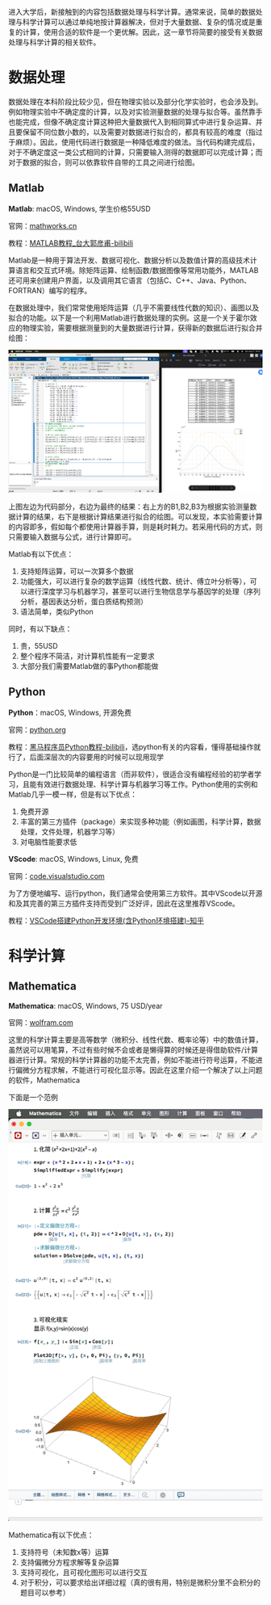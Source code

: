 进入大学后，新接触到的内容包括数据处理与科学计算。通常来说，简单的数据处理与科学计算可以通过单纯地按计算器解决，但对于大量数据、复杂的情况或是重复的计算，使用合适的软件是一个更优解。因此，这一章节将简要的接受有关数据处理与科学计算的相关软件。

# 数据处理

数据处理在本科阶段比较少见，但在物理实验以及部分化学实验时，也会涉及到。例如物理实验中不确定度的计算，以及对实验测量数据的处理与拟合等。虽然靠手也能完成，但像不确定度计算这种把大量数据代入到相同算式中进行复杂运算、并且要保留不同位数小数的，以及需要对数据进行拟合的，都具有较高的难度（指过于麻烦）。因此，使用代码进行数据是一种降低难度的做法。当代码构建完成后，对于不确定度这一类公式相同的计算，只需要输入测得的数据即可以完成计算；而对于数据的拟合，则可以依靠软件自带的工具之间进行绘图。

## Matlab

**Matlab**: macOS, Windows, 学生价格55USD

官网：[mathworks.cn](https://ww2.mathworks.cn/products/matlab.html)

教程：[MATLAB教程_台大郭彦甫-bilibili](https://www.bilibili.com/video/BV1GJ41137UH/?spm_id_from=333.999.0.0&vd_source=1acd39a490f2da4a91d229f458c75e7a)

Matlab是一种用于算法开发、数据可视化、数据分析以及数值计算的高级技术计算语言和交互式环境。除矩阵运算、绘制函数/数据图像等常用功能外，MATLAB还可用来创建用户界面，以及调用其它语言（包括C、C++、Java、Python、FORTRAN）编写的程序。

在数据处理中，我们常常使用矩阵运算（几乎不需要线性代数的知识）、画图以及拟合的功能。以下是一个利用Matlab进行数据处理的实例。这是一个关于霍尔效应的物理实验，需要根据测量到的大量数据进行计算，获得新的数据后进行拟合并绘图：

![matlab霍尔效应实验](../../Image/matlab_showcase.png)

上图左边为代码部分，右边为最终的结果：右上方的B1,B2,B3为根据实验测量数据计算的结果，右下是根据计算结果进行拟合的绘图。可以发现，本实验需要计算的内容即多，假如每个都使用计算器手算，则是耗时耗力。若采用代码的方式，则只需要输入数据与公式，进行计算即可。

Matlab有以下优点：

1. 支持矩阵运算，可以一次算多个数据
2. 功能强大，可以进行复杂的数学运算（线性代数、统计、傅立叶分析等），可以进行深度学习与机器学习，甚至可以进行生物信息学与基因学的处理（序列分析，基因表达分析，蛋白质结构预测）
3. 语法简单，类似Python

同时，有以下缺点：

1. 贵，55USD
2. 整个程序不简洁，对计算机性能有一定要求
3. 大部分我们需要Matlab做的事Python都能做

## Python

**Python**：macOS, Windows, 开源免费

官网：[python.org](https://www.python.org)

教程：[黑马程序员Python教程-bilibili](https://www.bilibili.com/video/BV1ex411x7Em/?spm_id_from=333.999.0.0&vd_source=1acd39a490f2da4a91d229f458c75e7a)，选python有关的内容看，懂得基础操作就行了，后面深层次的内容要用的时候可以现用现学

Python是一门比较简单的编程语言（而非软件），很适合没有编程经验的初学者学习，且能有效进行数据处理、科学计算与机器学习等工作。Python使用的实例和Matlab几乎一模一样，但是有以下优点：

1. 免费开源
2. 丰富的第三方插件（package）来实现多种功能（例如画图，科学计算，数据处理，文件处理，机器学习等）
3. 对电脑性能要求低

**VScode**: macOS, Windows, Linux, 免费

官网：[code.visualstudio.com](https://code.visualstudio.com)

为了方便地编写、运行python，我们通常会使用第三方软件。其中VScode以开源和及其完善的第三方插件支持而受到广泛好评，因此在这里推荐VScode。

教程：[VSCode搭建Python开发环境(含Python环境搭建)-知乎](https://zhuanlan.zhihu.com/p/165379391)

# 科学计算

## Mathematica

**Mathematica**: macOS, Windows, 75 USD/year

官网：[wolfram.com](https://www.wolfram.com/mathematica/?source=nav)

这里的科学计算主要是高等数学（微积分、线性代数、概率论等）中的数值计算，虽然说可以用笔算，不过有些时候不会或者是懒得算的时候还是得借助软件/计算器进行计算。常规的科学计算器的功能不太完善，例如不能进行符号运算，不能进行偏微分方程求解，不能进行可视化显示等。因此在这里介绍一个解决了以上问题的软件，Mathematica

下面是一个范例

![mathematica范例](../../Image/mathematica_showcase.png)

Mathematica有以下优点：

1. 支持符号（未知数x等）运算
2. 支持偏微分方程求解等复杂运算
3. 支持可视化，且可视化图形可以进行交互
4. 对于积分，可以要求给出详细过程（真的很有用，特别是微积分里不会积分的题目可以参考）
